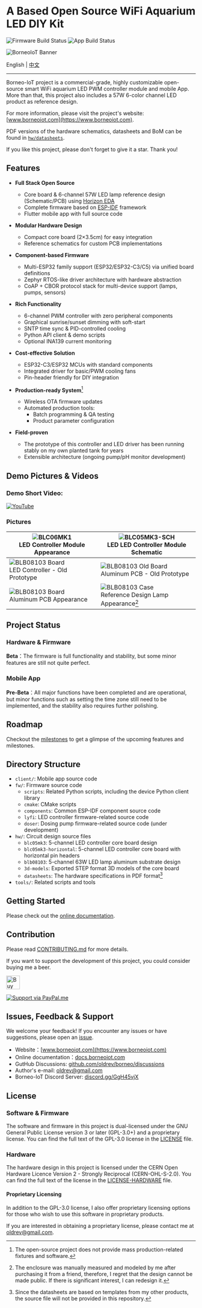 # A Based Open Source WiFi Aquarium LED DIY Kit

![Firmware Build Status](https://github.com/oldrev/borneo/actions/workflows/fw-ci.yml/badge.svg)
![App Build Status](https://github.com/oldrev/borneo/actions/workflows/flutter-ci.yml/badge.svg)

![BorneoIoT Banner](assets/borneo-repo-banner.jpg)

English | [中文](README.zh.md)

---

Borneo-IoT project is a commercial-grade, highly customizable open-source smart WiFi aquarium LED PWM controller module and mobile App.
More than that, this project also includes a 57W 6-color channel LED product as reference design.


For more information, please visit the project's website: [www.borneoiot.com](https://www.borneoiot.com).

PDF versions of the hardware schematics, datasheets and BoM can be found in [`hw/datasheets`](hw/datasheets).

If you like this project, please don't forget to give it a star. Thank you!

## Features

- **Full Stack Open Source**
    - Core board & 6-channel 57W LED lamp reference design (Schematic/PCB) using [Horizon EDA](https://horizon-eda.org)
    - Complete firmware based on [ESP-IDF](https://idf.espressif.com/) framework
    - Flutter mobile app with full source code

- **Modular Hardware Design**
    - Compact core board (2×3.5cm) for easy integration
    - Reference schematics for custom PCB implementations

- **Component-based Firmware**
    - Multi-ESP32 family support (ESP32/ESP32-C3/C5) via unified board definitions
    - Zephyr RTOS-like driver architecture with hardware abstraction
    - CoAP + CBOR protocol stack for multi-device support (lamps, pumps, sensors)

- **Rich Functionality**
    - 6-channel PWM controller with zero peripheral components
    - Graphical sunrise/sunset dimming with soft-start
    - SNTP time sync & PID-controlled cooling
    - Python API client & demo scripts
    - Optional INA139 current monitoring

- **Cost-effective Solution**
    - ESP32-C3/ESP32 MCUs with standard components
    - Integrated driver for basic/PWM cooling fans
    - Pin-header friendly for DIY integration

- **Production-ready System**[^1]
    - Wireless OTA firmware updates
    - Automated production tools:
        - Batch programming & QA testing
        - Product parameter configuration

- **Field-proven**
    - The prototype of this controller and LED driver has been running stably on my own planted tank for years
    - Extensible architecture (ongoing pump/pH monitor development)

[^1]: The open-source project does not provide mass production-related fixtures and software.

## Demo Pictures & Videos

### Demo Short Video:

[![YouTube](http://i.ytimg.com/vi/Z78nOzLQvq0/hqdefault.jpg)](https://www.youtube.com/watch?v=Z78nOzLQvq0)

### Pictures

| ![BLC06MK1](assets/blc06mk1-shot1.jpg) <br/> LED Controller Module Appearance | ![BLC05MK3-SCH](assets/blc05mk3-sch.png) <br/> LED LED Controller Module Schematic |
|------------------------------------------|------------------------------------------ |
| ![BLB08103 Board](assets/blc05mk3-old-prototype.jpg) <br/> LED Controller - Old Prototype | ![BLB08103 Old Board](assets/blb08103-old-prototype.jpg) <br/> Aluminum PCB - Old Prototype |
| ![BLB08103 Board](assets/blb08103.jpg) <br/> Aluminum PCB Appearance | ![BLB08103 Case](assets/blb08103-case.jpg) <br/> Reference Design Lamp Appearance[^2] |

[^2]: The enclosure was manually measured and modeled by me after purchasing it from a friend, therefore, I regret that the design cannot be made public. If there is significant interest, I can redesign it.

## Project Status

### Hardware & Firmware

**Beta**：The firmware is full functionality and stability, but some minor features are still not quite perfect.

### Mobile App

**Pre-Beta**：All major functions have been completed and are operational, but minor functions such as setting the time zone still need to be implemented, and the stability also requires further polishing.

## Roadmap

Checkout the [milestones](https://github.com/oldrev/borneo/milestones) to get a glimpse of the upcoming features and milestones.

## Directory Structure

- `client/`: Mobile app source code
- `fw/`: Firmware source code
    - `scripts`: Related Python scripts, including the device Python client library
    - `cmake`: CMake scripts
    - `components`: Common ESP-IDF component source code
    - `lyfi`: LED controller firmware-related source code
    - `doser`: Dosing pump firmware-related source code (under development)
- `hw/`: Circuit design source files
    - `blc05mk3`: 5-channel LED controller core board design
    - `blc05mk3-horizontal`: 5-channel LED controller core board with horizontal pin headers
    - `blb08103`: 5-channel 63W LED lamp aluminum substrate design
    - `3d-models`: Exported STEP format 3D models of the core board
    - `datasheets`: The hardware specifications in PDF format[^3]
- `tools/`: Related scripts and tools

[^3]: Since the datasheets are based on templates from my other products, the source file will not be provided in this repository.

## Getting Started

Please check out the [online documentation](https://docs.borneoiot.com/getting-started).

## Contribution

Please read [CONTRIBUTING.md](.github/CONTRIBUTING.md) for more details.

If you want to support the development of this project, you could consider buying me a beer.

<a href='https://ko-fi.com/O5O2U4W4E' target='_blank'><img height='36' style='border:0px;height:36px;' src='https://storage.ko-fi.com/cdn/kofi3.png?v=3' border='0' alt='Buy Me a Coffee at ko-fi.com' /></a>

[![Support via PayPal.me](assets/paypal_button.svg)](https://www.paypal.me/oldrev)

## Issues, Feedback & Support

We welcome your feedback! If you encounter any issues or have suggestions, please open an [issue](https://github.com/oldrev/borneo/issues).

- Website：[www.borneoiot.com](https://www.borneoiot.com)
- Online documentation：[docs.borneoiot.com](https://docs.borneoiot.com)
- GutHub Discussions: [github.com/oldrev/borneo/discussions](https://github.com/oldrev/borneo/discussions)
- Author's e-mail: [oldrev@gmail.com](mailto:oldrev@gmail.com)
- Borneo-IoT Discord Server: [discord.gg/GgH45vjX](https://discord.gg/GgH45vjX)

## License

### Software & Firmware

The software and firmware in this project is dual-licensed under the GNU General Public License version 3 or later (GPL-3.0+) and a proprietary license. You can find the full text of the GPL-3.0 license in the [LICENSE](LICENSE) file.

### Hardware

The hardware design in this project is licensed under the CERN Open Hardware Licence Version 2 - Strongly Reciprocal (CERN-OHL-S-2.0). You can find the full text of the license in the [LICENSE-HARDWARE](LICENSE-HARDWARE) file.

#### Proprietary Licensing

In addition to the GPL-3.0 license, I also offer proprietary licensing options for those who wish to use this software in proprietary products.

If you are interested in obtaining a proprietary license, please contact me at [oldrev@gmail.com](mailto:oldrev@gmail.com).

